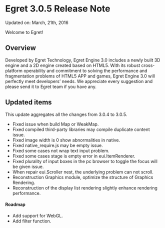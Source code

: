 Egret 3.0.5 Release Note
===============================


Updated on: March, 21th, 2016


Welcome to Egret!

## Overview

Developed by Egret Technology, Egret Engine 3.0 includes a newly built 3D engine and a 2D engine created based on HTML5. With its robust cross-platform operability and commitment to solving the performance and fragmentation problems of HTML5 APP and games, Egret Engine 3.0 will perfectly meet developers’ needs. We appreciate every suggestion and please send it to Egret team if you have any.

## Updated items

This update aggregates all the changes from 3.0.4 to 3.0.5.

* Fixed issue when build Map or WeakMap.
* Fixed compiled third-party libraries may compile duplicate content issue.
* Fixed image width is 0 show abnormalities in native.
* Fixed native_require.js may be empty issue.
* Fixed some cases not wrap text input problem.
* Fixed some cases stage is empty error in eui.ItemRenderer.
* Fixed plurality of input boxes in the pc browser to toggle the focus will be given issue.
* When repair eui.Scroller nest, the underlying problem can not scroll.
* Reconstruction Graphics module, optimize the structure of Graphics Rendering.
* Reconstruction of the display list rendering slightly enhance rendering performance.


#### Roadmap
* Add support for WebGL.
* Add filter function.